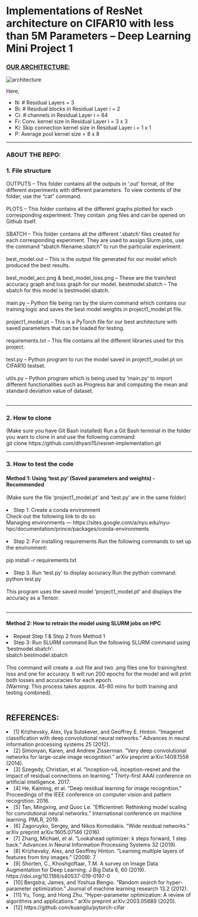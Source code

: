<h1>Implementations of ResNet architecture on CIFAR10 with less than 5M Parameters – Deep Learning Mini Project 1</h1>

<h3> <u> OUR ARCHITECTURE: </u> </h3>

![architecture](https://user-images.githubusercontent.com/47019139/160049019-05f6d487-c9c3-4116-b435-36c512c0a7b1.PNG)

Here,
<ul>
  
<li>N: # Residual Layers = 3
<li>Bi: # Residual blocks in Residual Layer i = 2
<li>Ci: # channels in Residual Layer i = 64
<li>Fi: Conv. kernel size in Residual Layer i = 3 x 3
<li>Ki: Skip connection kernel size in Residual Layer i = 1 x 1
<li>P: Average pool kernel size = 8 x 8
</ul>

-------------------------------------------------------------------------------------------------------- 
<h3> ABOUT THE REPO: </h3>
<h3> 1. File structure </h3>
OUTPUTS – This folder contains all the outputs in ‘.out’ format, of the different experiments with different parameters. To view contents of the folder, use the “cat” command. <br><br>
PLOTS – This folder contains all the different graphs plotted for each corresponding experiment. They contain .png files and can be opened on Github itself. <br><br>
SBATCH – This folder contains all the different ‘.sbatch’ files created for each corresponding experiment. They are used to assign Slurm jobs, use the command “sbatch filename.sbatch” to run the particular experiment. <br><br>
best_model.out – This is the output file generated for our model which produced the best results. <br><br>
best_model_acc.png & best_model_loss.png – These are the train/test accuracy graph and loss graph for our model. 
bestmodel.sbatch – The sbatch for this model is bestmodel.sbatch. <br><br>
main.py – Python file being ran by the slurm command which contains our training logic and saves the best model weights in project1_model.pt file. <br><br>
project1_model.pt – This is a PyTorch file for our best architecture with saved parameters that can be loaded for testing. <br><br>
requirements.txt – This file contains all the different libraries used for this project. <br><br>
test.py – Python program to run the model saved in project1_model.pt on CIFAR10 testset. <br><br>
utils.py – Python program which is being used by ‘main.py’ to import different functionalities such as Progress bar and computing the mean and standard deviation value of dataset. <br><br>

-------------------------------------------------------------------------------------------------------- 
<h3> 2. How to clone </h3>
(Make sure you have Git Bash installed)
Run a Git Bash terminal in the folder you want to clone in and use the following command: <br>
git clone https://github.com/dhyani15/resnet-implementation.git <br>
  
-------------------------------------------------------------------------------------------------------- 
<h3> 3. How to test the code </h3>
<h4> Method 1: Using ‘test.py’ (Saved parameters and weights) - Recommended </h4>
(Make sure the file ‘project1_model.pt’ and ‘test.py’ are in the same folder) <br><br>
<li>Step 1: Create a conda environment <br>
Check out the following link to do so:  <br>
Managing environments — https://sites.google.com/a/nyu.edu/nyu-hpc/documentation/prince/packages/conda-environments <br><br>
<li>Step 2: For installing requirements
Run the following commands to set up the environment: <br><br>
pip install -r requirements.txt <br><br>
<li>Step 3. Run ‘test.py’ to display accuracy
Run the python command: <br>
python test.py <br><br>
This program uses the saved model ‘project1_model.pt’ and displays the accuracy as a Tensor. <br><br>

--------------------------------------------------------------------------------------------------------  
  <h4> Method 2: How to retrain the model using SLURM jobs on HPC </h4>
<li>Repeat Step 1 & Step 2 from Method 1 <br>
<li>Step 3: Run SLURM command
Run the following SLURM command using ‘bestmodel.sbatch’: <br>
sbatch bestmodel.sbatch <br><br>
This command will create a .out file and two .png files one for training/test loss and one for accuracy. It will run 200 epochs for the model and will print both losses and accuracies for each epoch. <br>
(Warning: This process takes approx. 45-60 mins for both training and testing combined). <br><br>

  <h2>REFERENCES:</h2>
<li>[1] Krizhevsky, Alex, Ilya Sutskever, and Geoffrey E. Hinton. ”Imagenet classification with deep convolutional
neural networks.” Advances in neural information processing systems 25 (2012).
<li>[2] Simonyan, Karen, and Andrew Zisserman. ”Very deep convolutional networks for large-scale image recognition.” arXiv preprint arXiv:1409.1556 (2014).
<li>[3] Szegedy, Christian, et al. ”Inception-v4, inception-resnet and the impact of residual connections on learning.” Thirty-first AAAI conference on artificial intelligence. 2017.
<li>[4] He, Kaiming, et al. ”Deep residual learning for image recognition.” Proceedings of the IEEE conference on
computer vision and pattern recognition. 2016.
<li>[5] Tan, Mingxing, and Quoc Le. ”Efficientnet: Rethinking model scaling for convolutional neural networks.”
International conference on machine learning. PMLR, 2019.
<li>[6] Zagoruyko, Sergey, and Nikos Komodakis. ”Wide residual networks.” arXiv preprint arXiv:1605.07146
(2016).
<li>[7] Zhang, Michael, et al. ”Lookahead optimizer: k steps forward, 1 step back.” Advances in Neural Information Processing Systems 32 (2019).
<li>[8] Krizhevsky, Alex, and Geoffrey Hinton. ”Learning multiple layers of features from tiny images.” (2009): 7.
<li>[9] Shorten, C., Khoshgoftaar, T.M. A survey on Image Data Augmentation for Deep Learning. J Big Data 6,
60 (2019). https://doi.org/10.1186/s40537-019-0197-0
<li>[10] Bergstra, James, and Yoshua Bengio. ”Random search for hyper-parameter optimization.” Journal of
machine learning research 13.2 (2012).
<li>[11] Yu, Tong, and Hong Zhu. ”Hyper-parameter optimization: A review of algorithms and applications.” arXiv
preprint arXiv:2003.05689 (2020).
<li>[12] https://github.com/kuangliu/pytorch-cifar
